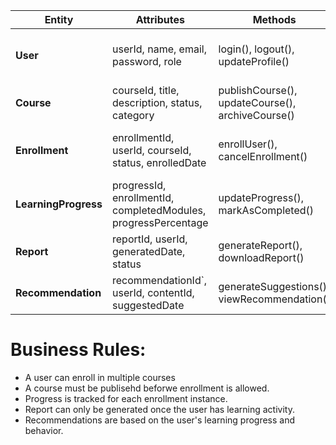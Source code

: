 | **Entity**           | **Attributes**                                                                 | **Methods**                                                 | **Relationships**                                           |
|----------------------|----------------------------------------------------------------------------------|--------------------------------------------------------------|-------------------------------------------------------------|
| **User**             | userId, name, email, password, role                                 | login(), logout(), updateProfile()                    | Enrolls in many Courses, has many Reports and Recommendations |
| **Course**           | courseId, title, description, status, category                       | publishCourse(), updateCourse(), archiveCourse()      | Has many Enrollments and many Modules                       |
| **Enrollment**       | enrollmentId, userId,  courseId, status, enrolledDate                 | enrollUser(), cancelEnrollment()                        | Connects User and Course, tracks LearningProgress            |
| **LearningProgress** | progressId, enrollmentId, completedModules, progressPercentage         | updateProgress(), markAsCompleted()                     | Belongs to one Enrollment                                   |
| **Report**           | reportId, userId, generatedDate, status                                | generateReport(), downloadReport()                      | Linked to User                                              |
| **Recommendation**   | recommendationId`, userId, contentId, suggestedDate                     | generateSuggestions(), viewRecommendation()             | Generated for User based on LearningProgress                |

# Business Rules: 
- A user can enroll in multiple courses
- A course must be publisehd beforwe enrollment is allowed.
- Progress is tracked for each enrollment instance.
- Report can only be generated once the user has learning activity.
- Recommendations are based on the user's learning progress and behavior.
 
